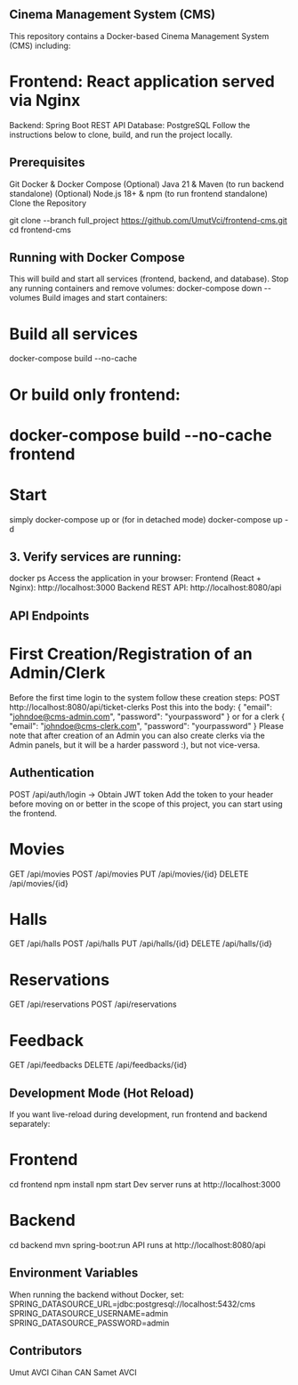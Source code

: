 ## Cinema Management System (CMS)
This repository contains a Docker-based Cinema Management System (CMS) including:
# Frontend: React application served via Nginx
Backend: Spring Boot REST API
Database: PostgreSQL
Follow the instructions below to clone, build, and run the project locally.

## Prerequisites
Git
Docker & Docker Compose
(Optional) Java 21 & Maven (to run backend standalone)
(Optional) Node.js 18+ & npm (to run frontend standalone)
Clone the Repository


git clone --branch full_project https://github.com/UmutVci/frontend-cms.git
cd frontend-cms

## Running with Docker Compose
This will build and start all services (frontend, backend, and database).
Stop any running containers and remove volumes:
docker-compose down --volumes
Build images and start containers:
# Build all services
docker-compose build --no-cache

# Or build only frontend:
# docker-compose build --no-cache frontend

# Start
simply docker-compose up or (for in detached mode)
docker-compose up -d 

## 3. **Verify** services are running:

docker ps
Access the application in your browser:
Frontend (React + Nginx): http://localhost:3000
Backend REST API: http://localhost:8080/api

## API Endpoints
# First Creation/Registration of an Admin/Clerk
Before the first time login to the system follow these creation steps:
POST http://localhost:8080/api/ticket-clerks 
Post this into the body:
 {
  "email": "johndoe@cms-admin.com",
  "password": "yourpassword"
}
or for a clerk
{
  "email": "johndoe@cms-clerk.com",
  "password": "yourpassword"
}
Please note that after creation of an Admin you can also create clerks via the Admin panels, but it will be a harder password :),  but not vice-versa.

## Authentication
POST /api/auth/login → Obtain JWT token
Add the token to your header before moving on or better in the scope of this project, you can start using the frontend.
# Movies
GET /api/movies
POST /api/movies
PUT /api/movies/{id}
DELETE /api/movies/{id}
# Halls
GET /api/halls
POST /api/halls
PUT /api/halls/{id}
DELETE /api/halls/{id}
# Reservations
GET /api/reservations
POST /api/reservations
# Feedback
GET /api/feedbacks 
DELETE /api/feedbacks/{id} 

## Development Mode (Hot Reload)
If you want live-reload during development, run frontend and backend separately:
# Frontend
cd frontend
npm install
npm start
Dev server runs at http://localhost:3000
# Backend
cd backend
mvn spring-boot:run
API runs at http://localhost:8080/api



## Environment Variables
When running the backend without Docker, set:
SPRING_DATASOURCE_URL=jdbc:postgresql://localhost:5432/cms
SPRING_DATASOURCE_USERNAME=admin
SPRING_DATASOURCE_PASSWORD=admin

## Contributors
Umut AVCI
Cihan CAN
Samet AVCI
